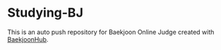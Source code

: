 # Studying-BJ
This is an auto push repository for Baekjoon Online Judge created with [BaekjoonHub](https://github.com/BaekjoonHub/BaekjoonHub).
